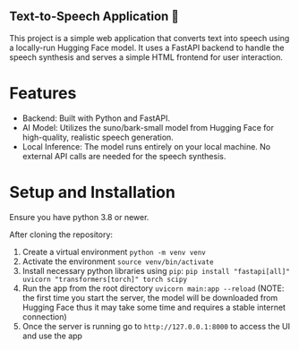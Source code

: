 ## Text-to-Speech Application 🎤

This project is a simple web application that converts text into speech using a locally-run Hugging Face model. It uses a FastAPI backend to handle the speech synthesis and serves a simple HTML frontend for user interaction.

# Features
* Backend: Built with Python and FastAPI.
* AI Model: Utilizes the suno/bark-small model from Hugging Face for high-quality, realistic speech generation.
* Local Inference: The model runs entirely on your local machine. No external API calls are needed for the speech synthesis.

# Setup and Installation

Ensure you have python 3.8 or newer.

After cloning the repository:

1. Create a virtual environment `python -m venv venv`
2. Activate the environment `source venv/bin/activate`
3. Install necessary python libraries using `pip`: `pip install "fastapi[all]" uvicorn "transformers[torch]" torch scipy`
4. Run the app from the root directory `uvicorn main:app --reload` (NOTE: the first time you start the server, the model will be downloaded from Hugging Face thus it may take some time and requires a stable internet connection)
5. Once the server is running go to `http://127.0.0.1:8000` to access the UI and use the app
